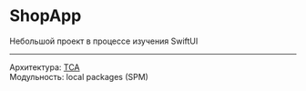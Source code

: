 # ShopApp
Небольшой проект в процессе изучения SwiftUI

---
Архитектура: [TCA](https://github.com/pointfreeco/swift-composable-architecture)  
Модульность: local packages (SPM)
